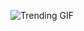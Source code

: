 
<!-- GIF_SECTION -->
![Trending GIF](https://media3.giphy.com/media/v1.Y2lkPThiYjIxNzcyNGFvcnVuZmZuYWRmcTk3ZzFxeXY1amw5NHYwa2lubmpjbGRsbXFnYSZlcD12MV9naWZzX3NlYXJjaCZjdD1n/GtZbEjCA68cR37dXBy/giphy.gif)
<!-- END_GIF_SECTION -->
